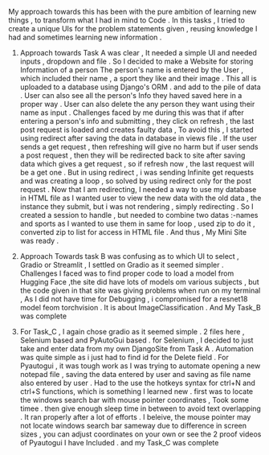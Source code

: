My approach towards this has been with the pure ambition of learning new things , to transform what I had in mind to Code . 
In this tasks , I tried to create a unique UIs for the problem statements given , reusing knowledge I had and sometimes learning new information .
1. Approach towards Task A was clear , It needed a simple UI and needed inputs , dropdown and file . So I decided to make a Website for storing Information of a person
    The person's name is entered by the User , which included their name , a sport they like and their image . This all is uploaded to a database using Django's ORM .
     and add to the pile of data . User can also see all the person's Info they haved saved here in a proper way . User can also delete the any person they want using their name
   as input . Challenges faced by me during this was that if after entering a person's info and submitting , they click on refresh , the last post request is loaded and creates
   faulty data , To avoid this , I started using redirect after saving the data in database in views file . If the user sends a get request , then refreshing will give no harm
   but if user sends a post request , then they will be redirected back to site after saving data which gives a get request , so if refresh now , the last request will be a get
   one . But in using redirect , i was sending Infinite get requests and was creating a loop , so solved by using redirect only for the post request . Now that I am redirecting,
   I needed a way to use my database in HTML file as I wanted user to view the new data with the old data , the instance they submit, but i was not rendering ,
    simply redirecting . So I created a session to handle ,  but needed to combine two datas :-names and sports as I wanted to use them in same for loop , used zip to do it ,
   converted zip to list for access in HTML file . And thus , My Mini Site was ready .

2. Approach Towards task B was confusing as to which UI to select , Gradio or Streamlit , I settled on Gradio as it
    seemed simpler . Challenges I faced was to find proper code to load a model from Hugging Face ,the site did have lots of
   models om various subjects , but the code given in that site was giving problems when run on my terminal  , As I did not
   have time for Debugging , i compromised for a resnet18 model feom torchvision . It is about ImageClassification . And
   My Task_B was complete

3. For Task_C , I again chose gradio as it seemed simple . 2 files here , Selenium based  and PyAutoGui based .
    for Selenium , I decided to just take and enter data from my own DjangoSite from Task A .
   Automation was quite simple as i just had to find id for the Delete field . For Pyautogui , it was tough work as I was
   trying to automate opening a new notepad file , saving the  data entered by user  and saving as file name also entered
   by user . Had to the use the hotkeys syntax for ctrl+N and ctrl+S functions, which is something I learned new .
   first was to locate the windows search bar with mouse pointer coordinates , Took some timee . then give enough sleep
   time in between to avoid text overlapping . It ran properly after a lot of efforts . I beleive, the mouse pointer
   may not locate windows search bar sameway due to difference in screen sizes ,  you can adjust coordinates on your own
   or see the 2 proof videos of Pyautogui I have Included . and my Task_C was complete
